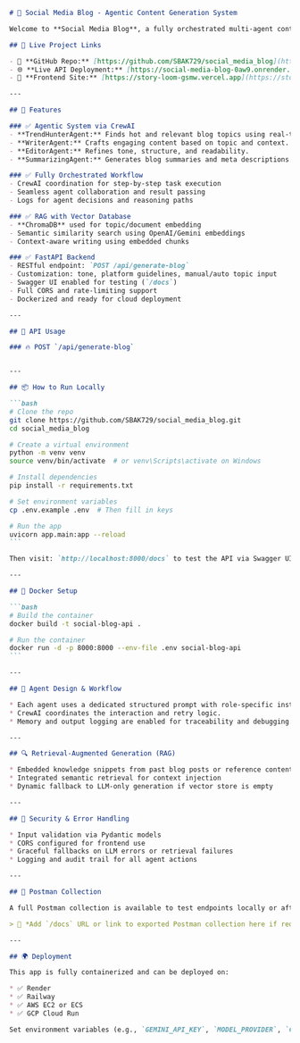 
````md
# 🧠 Social Media Blog - Agentic Content Generation System

Welcome to **Social Media Blog**, a fully orchestrated multi-agent content generation system powered by **CrewAI** and deployed with **FastAPI**. This intelligent backend generates high-quality, trend-driven blog content through collaborative agents, delivering a storytelling experience shaped by automation and AI creativity.

## 🚀 Live Project Links

- 🔗 **GitHub Repo:** [https://github.com/SBAK729/social_media_blog](https://github.com/SBAK729/social_media_blog)
- 🌐 **Live API Deployment:** [https://social-media-blog-0aw9.onrender.com](https://social-media-blog-0aw9.onrender.com)
- 📝 **Frontend Site:** [https://story-loom-gsmw.vercel.app](https://story-loom-gsmw.vercel.app)

---

## 🧩 Features

### ✅ Agentic System via CrewAI
- **TrendHunterAgent:** Finds hot and relevant blog topics using real-time data.
- **WriterAgent:** Crafts engaging content based on topic and context.
- **EditorAgent:** Refines tone, structure, and readability.
- **SummarizingAgent:** Generates blog summaries and meta descriptions.

### ✅ Fully Orchestrated Workflow
- CrewAI coordination for step-by-step task execution
- Seamless agent collaboration and result passing
- Logs for agent decisions and reasoning paths

### ✅ RAG with Vector Database
- **ChromaDB** used for topic/document embedding
- Semantic similarity search using OpenAI/Gemini embeddings
- Context-aware writing using embedded chunks

### ✅ FastAPI Backend
- RESTful endpoint: `POST /api/generate-blog`
- Customization: tone, platform guidelines, manual/auto topic input
- Swagger UI enabled for testing (`/docs`)
- Full CORS and rate-limiting support
- Dockerized and ready for cloud deployment

---

## 🧪 API Usage

### 🔥 POST `/api/generate-blog`


---

## 📦 How to Run Locally

```bash
# Clone the repo
git clone https://github.com/SBAK729/social_media_blog.git
cd social_media_blog

# Create a virtual environment
python -m venv venv
source venv/bin/activate  # or venv\Scripts\activate on Windows

# Install dependencies
pip install -r requirements.txt

# Set environment variables
cp .env.example .env  # Then fill in keys

# Run the app
uvicorn app.main:app --reload
```

Then visit: `http://localhost:8000/docs` to test the API via Swagger UI.

---

## 🐳 Docker Setup

```bash
# Build the container
docker build -t social-blog-api .

# Run the container
docker run -d -p 8000:8000 --env-file .env social-blog-api
```

---

## 🧠 Agent Design & Workflow

* Each agent uses a dedicated structured prompt with role-specific instructions.
* CrewAI coordinates the interaction and retry logic.
* Memory and output logging are enabled for traceability and debugging.

---

## 🔍 Retrieval-Augmented Generation (RAG)

* Embedded knowledge snippets from past blog posts or reference content
* Integrated semantic retrieval for context injection
* Dynamic fallback to LLM-only generation if vector store is empty

---

## 🔐 Security & Error Handling

* Input validation via Pydantic models
* CORS configured for frontend use
* Graceful fallbacks on LLM errors or retrieval failures
* Logging and audit trail for all agent actions

---

## 🧪 Postman Collection

A full Postman collection is available to test endpoints locally or after deployment.

> 📁 *Add `/docs` URL or link to exported Postman collection here if required*

---

## 🌍 Deployment

This app is fully containerized and can be deployed on:

* ✅ Render
* ✅ Railway
* ✅ AWS EC2 or ECS
* ✅ GCP Cloud Run

Set environment variables (e.g., `GEMINI_API_KEY`, `MODEL_PROVIDER`, `CHROMADB_PATH`) in your cloud dashboard.



